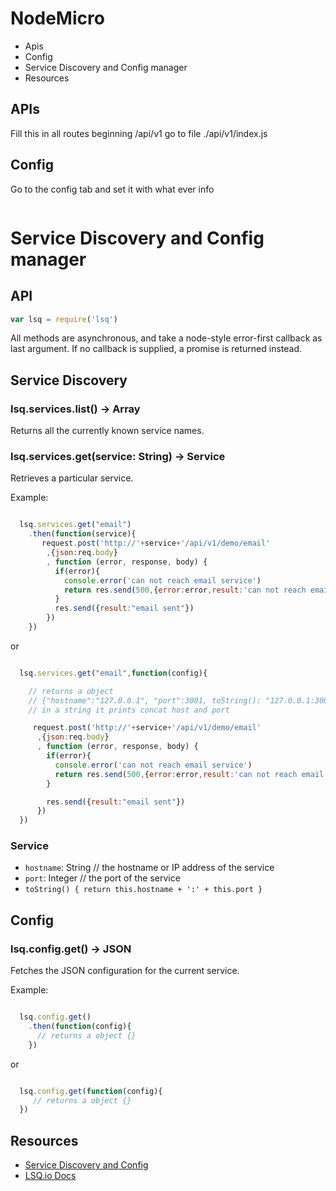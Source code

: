 NodeMicro
===

- Apis
- Config
- Service Discovery and Config manager
- Resources


APIs
---
Fill this in 
all routes beginning /api/v1
go to file ./api/v1/index.js


Config
---

Go to the config tab and set it with what ever info

```json

```

Service Discovery and Config manager
===

## API
```js
var lsq = require('lsq')
```

  All methods are asynchronous, and take a node-style error-first callback as last argument.
  If no callback is supplied, a promise is returned instead.


Service Discovery
---


### lsq.services.list() -> Array<String>

  Returns all the currently known service names.

### lsq.services.get(service: String) -> Service

  Retrieves a particular service.



Example:
```js

  lsq.services.get("email")
    .then(function(service){
       request.post('http://'+service+'/api/v1/demo/email'
        ,{json:req.body}
        , function (error, response, body) {
          if(error){
            console.error('can not reach email service')
            return res.send(500,{error:error,result:'can not reach email service'})
          } 
          res.send({result:"email sent"})
        })
    })

```

or 


```js

  lsq.services.get("email",function(config){

    // returns a object 
    // {"hostname":"127.0.0.1", "port":3001, toString(): "127.0.0.1:3001" }
    // in a string it prints concat host and port

     request.post('http://'+service+'/api/v1/demo/email'
      ,{json:req.body}
      , function (error, response, body) {
        if(error){
          console.error('can not reach email service')
          return res.send(500,{error:error,result:'can not reach email service'})
        } 

        res.send({result:"email sent"})
      })
  })

```

### Service

  * `hostname`: String // the hostname or IP address of the service
  * `port`: Integer // the port of the service
  * `toString() { return this.hostname + ':' + this.port }`

Config
---


### lsq.config.get() -> JSON

  Fetches the JSON configuration for the current service.

Example:
```js

  lsq.config.get()
    .then(function(config){
      // returns a object {}
    })

```

or 


```js

  lsq.config.get(function(config){
     // returns a object {}
  })

```

Resources
---
- [Service Discovery and Config](https://github.com/lsqio)
- [LSQ.io Docs](https://github.com/lsqio/docs)




